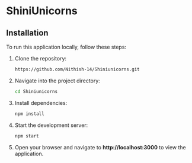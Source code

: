 # ShiniUnicorns

## Installation

To run this application locally, follow these steps:

1. Clone the repository:

   ```bash
   https://github.com/Nithish-14/Shiniunicorns.git

2. Navigate into the project directory:

   ```bash
   cd Shiniunicorns

3. Install dependencies:

   ```bash
   npm install

4. Start the development server:

   ```bash
   npm start

5. Open your browser and navigate to **http://localhost:3000** to view the application.
